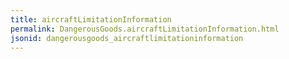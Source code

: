```yaml
---
title: aircraftLimitationInformation
permalink: DangerousGoods.aircraftLimitationInformation.html
jsonid: dangerousgoods_aircraftlimitationinformation
---
```


